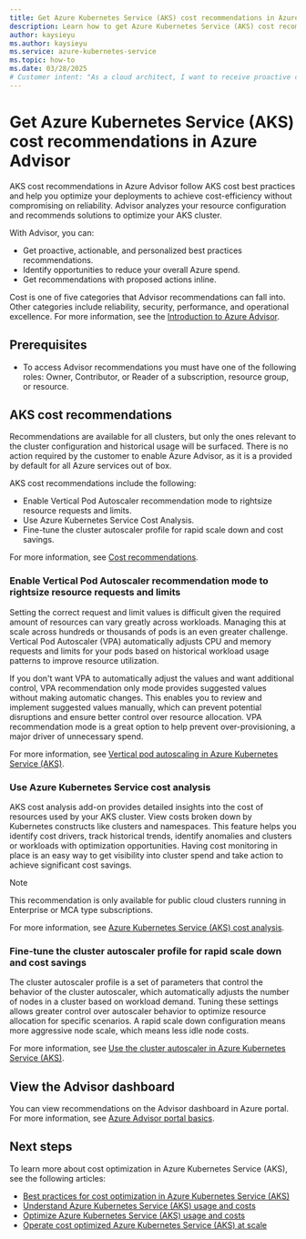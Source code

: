 ```yaml
---
title: Get Azure Kubernetes Service (AKS) cost recommendations in Azure Advisor
description: Learn how to get Azure Kubernetes Service (AKS) cost recommendations using Azure Advisor.
author: kaysieyu
ms.author: kaysieyu
ms.service: azure-kubernetes-service
ms.topic: how-to
ms.date: 03/28/2025
# Customer intent: "As a cloud architect, I want to receive proactive cost recommendations for my Azure Kubernetes Service deployments, so that I can optimize resource usage and reduce expenses while maintaining reliability."
---
```


# Get Azure Kubernetes Service (AKS) cost recommendations in Azure Advisor

AKS cost recommendations in Azure Advisor follow AKS cost best practices and help you optimize your deployments to achieve cost-efficiency without compromising on reliability. Advisor analyzes your resource configuration and recommends solutions to optimize your AKS cluster.

With Advisor, you can:

* Get proactive, actionable, and personalized best practices recommendations.
* Identify opportunities to reduce your overall Azure spend.
* Get recommendations with proposed actions inline.

Cost is one of five categories that Advisor recommendations can fall into. Other categories include reliability, security, performance, and operational excellence. For more information, see the
[Introduction to Azure Advisor](/azure/advisor/advisor-overview).


## Prerequisites

* To access Advisor recommendations you must have one of the following roles: Owner, Contributor, or Reader of a subscription, resource group, or resource.

## AKS cost recommendations

Recommendations are available for all clusters, but only the ones relevant to the cluster configuration and historical usage will be surfaced. There is no action required by the customer to enable Azure Advisor, as it is a provided by default for all Azure services out of box.

AKS cost recommendations include the following:

* Enable Vertical Pod Autoscaler recommendation mode to rightsize resource requests and limits.
* Use Azure Kubernetes Service Cost Analysis.
* Fine-tune the cluster autoscaler profile for rapid scale down and cost savings.

For more information, see [Cost recommendations](/azure/advisor/advisor-reference-cost-recommendations#azure-kubernetes-service).

### Enable Vertical Pod Autoscaler recommendation mode to rightsize resource requests and limits

Setting the correct request and limit values is difficult given the required amount of resources can vary greatly across workloads. Managing this at scale across hundreds or thousands of pods is an even greater challenge. Vertical Pod Autoscaler (VPA) automatically adjusts CPU and memory requests and limits for your pods based on historical workload usage patterns to improve resource utilization. 

If you don't want VPA to automatically adjust the values and want additional control, VPA recommendation only mode provides suggested values without making automatic changes. This enables you to review and implement suggested values manually, which can prevent potential disruptions and ensure better control over resource allocation. VPA recommendation mode is a great option to help prevent over-provisioning, a major driver of unnecessary spend.

For more information, see [Vertical pod autoscaling in Azure Kubernetes Service (AKS)](./vertical-pod-autoscaler.md#vpa-overview).

### Use Azure Kubernetes Service cost analysis

AKS cost analysis add-on provides detailed insights into the cost of resources used by your AKS cluster. View costs broken down by Kubernetes constructs like clusters and namespaces. This feature helps you identify cost drivers, track historical trends, identify anomalies and clusters or workloads with optimization opportunities. Having cost monitoring in place is an easy way to get visibility into cluster spend and take action to achieve significant cost savings. 

> [!NOTE]
> This recommendation is only available for public cloud clusters running in Enterprise or MCA type subscriptions.

For more information, see [Azure Kubernetes Service (AKS) cost analysis](./cost-analysis.md).


### Fine-tune the cluster autoscaler profile for rapid scale down and cost savings

The cluster autoscaler profile is a set of parameters that control the behavior of the cluster autoscaler, which automatically adjusts the number of nodes in a cluster based on workload demand. Tuning these settings allows greater control over autoscaler behavior to optimize resource allocation for specific scenarios. A rapid scale down configuration means more aggressive node scale, which means less idle node costs. 

For more information, see [Use the cluster autoscaler in Azure Kubernetes Service (AKS)](./cluster-autoscaler.md#configure-cluster-autoscaler-profile-for-aggressive-scale-down).



## View the Advisor dashboard

You can view recommendations on the Advisor dashboard in Azure portal. For more information, see [Azure Advisor portal basics](/azure/advisor/advisor-get-started). 



## Next steps

To learn more about cost optimization in Azure Kubernetes Service (AKS), see the following articles:

- [Best practices for cost optimization in Azure Kubernetes Service (AKS)](./best-practices-cost.md)
- [Understand Azure Kubernetes Service (AKS) usage and costs](./understand-aks-costs.md)
- [Optimize Azure Kubernetes Service (AKS) usage and costs](./optimize-aks-costs.md)
- [Operate cost optimized Azure Kubernetes Service (AKS) at scale](./operate-cost-optimized-scale.md)
